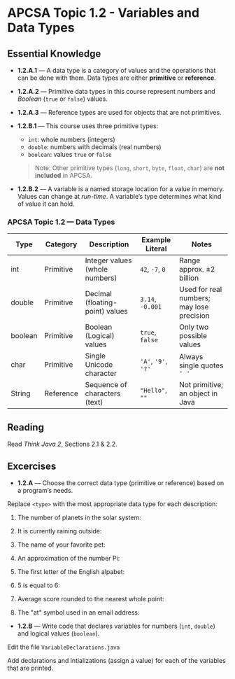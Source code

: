 # APCSA Topic 1.2 - Variables and Data Types

## Essential Knowledge

* **1.2.A.1** — A data type is a category of values and the operations that can be
  done with them. Data types are either **primitive** or **reference**.

* **1.2.A.2** — Primitive data types in this course represent numbers and
  *Boolean* (`true` or `false`) values.

* **1.2.A.3** — Reference types are used for objects that are not primitives.

* **1.2.B.1** — This course uses three primitive types:
  - `int`: whole numbers (integers)
  - `double`: numbers with decimals (real numbers)
  - `boolean`: values `true` or `false`

  > Note: Other primitive types (`long`, `short`, `byte`, `float`, `char`)
    are **not included** in APCSA.

* **1.2.B.2** — A variable is a named storage location for a value in memory.
  Values can change at *run-time*. A variable’s type determines what kind of
  value it can hold.

### APCSA Topic 1.2 — Data Types

| Type     | Category   | Description                     | Example Literal   | Notes                                  |
|----------|------------|---------------------------------|-------------------|----------------------------------------|
| int      | Primitive  | Integer values (whole numbers)  | `42`, `-7`, `0`   | Range approx. ±2 billion               |
| double   | Primitive  | Decimal (floating-point) values | `3.14`, `-0.001`  | Used for real numbers; may lose precision |
| boolean  | Primitive  | Boolean (Logical) values        | `true`, `false`   | Only two possible values                |
| char     | Primitive  | Single Unicode character        | `'A'`, `'9'`, `'?'` | Always single quotes `' '`            |
| String   | Reference  | Sequence of characters (text)   | `"Hello"`, `""`   | Not primitive; an object in Java        |

## Reading

Read *Think Java 2*, Sections 2.1 & 2.2.

## Excercises

* **1.2.A** — Choose the correct data type (primitive or reference) based on a program’s needs.  

Replace `<type>` with the most appropriate data type for each description:

1. The number of planets in the solar system: <type>

2. It is currently raining outside: <type>

3. The name of your favorite pet: <type>

4. An approximation of the number Pi: <type>

5. The first letter of the English alpabet:

6. 5 is equal to 6: <type>

7. Average score rounded to the nearest whole point: <type>

8. The "at" symbol used in an email address: <type>


* **1.2.B** — Write code that declares variables for numbers (`int`, `double`) and logical values (`boolean`).

Edit the file `VariableDeclarations.java`

Add declarations and intializations (assign a value) for each of the variables that are printed.
